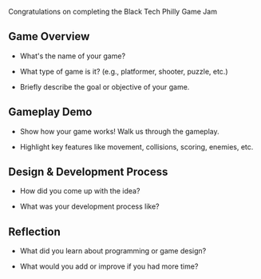 Congratulations on completing the Black Tech Philly Game Jam

## Game Overview

- What's the name of your game?

- What type of game is it? (e.g., platformer, shooter, puzzle, etc.)

- Briefly describe the goal or objective of your game.

## Gameplay Demo
- Show how your game works! Walk us through the gameplay.

- Highlight key features like movement, collisions, scoring, enemies, etc.

## Design & Development Process

- How did you come up with the idea?

- What was your development process like?

## Reflection

- What did you learn about programming or game design?

- What would you add or improve if you had more time?